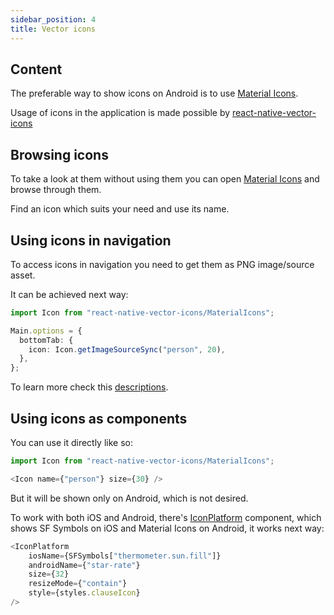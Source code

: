 ```yaml
---
sidebar_position: 4
title: Vector icons
---
```

## Content

The preferable way to show icons on Android is to use [Material Icons](https://fonts.google.com/icons).

Usage of icons in the application is made possible by [react-native-vector-icons](https://github.com/oblador/react-native-vector-icons)

## Browsing icons

To take a look at them without using them you can open [Material Icons](https://fonts.google.com/icons) and browse through them.

Find an icon which suits your need and use its name.

## Using icons in navigation

To access icons in navigation you need to get them as PNG image/source asset.

It can be achieved next way:

```typescript jsx
import Icon from "react-native-vector-icons/MaterialIcons";

Main.options = {
  bottomTab: {
    icon: Icon.getImageSourceSync("person", 20),
  },
};
```

To learn more check this [descriptions](https://github.com/oblador/react-native-vector-icons#usage-as-png-imagesource-object).

## Using icons as components

You can use it directly like so:

```typescript jsx
import Icon from "react-native-vector-icons/MaterialIcons";

<Icon name={"person"} size={30} />
```

But it will be shown only on Android, which is not desired.

To work with both iOS and Android, there's [IconPlatform](../components/icon-platform.md) component,
which shows SF Symbols on iOS and Material Icons on Android, it works next way:

```typescript jsx
<IconPlatform 
    iosName={SFSymbols["thermometer.sun.fill"]}
    androidName={"star-rate"}
    size={32} 
    resizeMode={"contain"} 
    style={styles.clauseIcon}
/>
```
